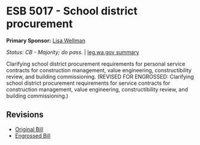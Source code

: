 # ESB 5017 - School district procurement
**Primary Sponsor:** [Lisa Wellman](/person/leg/lisa.wellman.md)

*Status: CB - Majority; do pass.* | [leg.wa.gov summary](https://app.leg.wa.gov/billsummary?BillNumber=5017&Year=2021)

Clarifying school district procurement requirements for personal service contracts for construction management, value engineering, constructibility review, and building commissioning. (REVISED FOR ENGROSSED: Clarifying school district procurement requirements for service contracts for construction management, value engineering, constructibility review, and building commissioning.)

## Revisions
* [Original Bill](1/)
* [Engrossed Bill](1/)